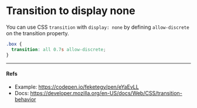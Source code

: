 # Transition to display none

You can use CSS `transition` with `display: none` by defining `allow-discrete` on the transition property.

```css
.box {  
  transition: all 0.7s allow-discrete;
}
```

---

#### Refs

- Example: https://codepen.io/feketegy/pen/eYaEvLL
- Docs: https://developer.mozilla.org/en-US/docs/Web/CSS/transition-behavior
